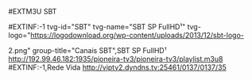 #EXTM3U
SBT

#EXTINF:-1 tvg-id="SBT" tvg-name="SBT SP FullHD¹" tvg-logo="https://logodownload.org/wp-content/uploads/2013/12/sbt-logo-

2.png" group-title="Canais SBT",SBT SP FullHD¹
http://192.99.46.182:1935/pioneira-tv3/pioneira-tv3/playlist.m3u8
#EXTINF:-1,Rede Vida
http://viptv2.dyndns.tv:25461/0137/0137/35


